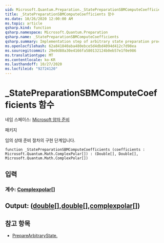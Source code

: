```yaml
---
uid: Microsoft.Quantum.Preparation._StatePreparationSBMComputeCoefficients
title: _StatePreparationSBMComputeCoefficients 함수
ms.date: 10/26/2020 12:00:00 AM
ms.topic: article
qsharp.kind: function
qsharp.namespace: Microsoft.Quantum.Preparation
qsharp.name: _StatePreparationSBMComputeCoefficients
qsharp.summary: Implementation step of arbitrary state preparation procedure.
ms.openlocfilehash: 62a841840aba480ebce5d4dbd4094d412c7d98ea
ms.sourcegitcommit: 29e0d88a30e4166fa580132124b0eb57e1f0e986
ms.translationtype: MT
ms.contentlocale: ko-KR
ms.lasthandoff: 10/27/2020
ms.locfileid: "92724120"
---
```

# <a name="_statepreparationsbmcomputecoefficients-function"></a>_StatePreparationSBMComputeCoefficients 함수

네임 스페이스: [Microsoft 양자 준비](xref:Microsoft.Quantum.Preparation)

패키지 [](https://nuget.org/packages/)


임의 상태 준비 절차의 구현 단계입니다.

```qsharp
function _StatePreparationSBMComputeCoefficients (coefficients : Microsoft.Quantum.Math.ComplexPolar[]) : (Double[], Double[], Microsoft.Quantum.Math.ComplexPolar[])
```


## <a name="input"></a>입력

### <a name="coefficients--complexpolar"></a>계수: [Complexpolar](xref:Microsoft.Quantum.Math.ComplexPolar)[]





## <a name="output--doubledoublecomplexpolar"></a>Output: ([double](xref:microsoft.quantum.lang-ref.double)[],[double](xref:microsoft.quantum.lang-ref.double)[],[complexpolar](xref:Microsoft.Quantum.Math.ComplexPolar)[])



## <a name="see-also"></a>참고 항목

- [PrepareArbitraryState.](xref:Microsoft.Quantum.Preparation.PrepareArbitraryState)
